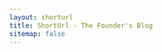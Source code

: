 ```yaml
---
layout: shorturl
title: ShortUrl - The Founder's Blog
sitemap: false
---
```


<script>
    const url = 'https://codyanhorn.tech/blog';
</script>